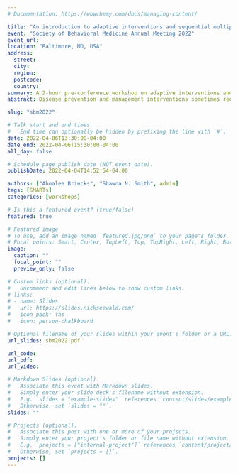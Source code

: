 ```yaml
---
# Documentation: https://wowchemy.com/docs/managing-content/

title: "An introduction to adaptive interventions and sequential multiple assignment randomized trials"
event: "Society of Behavioral Medicine Annual Meeting 2022"
event_url:
location: "Baltimore, MD, USA"
address:
  street:
  city:
  region:
  postcode:
  country:
summary: A 2-hour pre-conference workshop on adaptive interventions and SMARTs geared towards behavioral health scientists at the Society of Behavioral Medicine Annual Meeting 2022.
abstract: Disease prevention and management interventions sometimes require adjustment based on individual response or changing needs during intervention. Adaptive interventions provide a framework for practitioner decisions about whether, when, how and for whom to alter an intervention for best outcomes. In the first hour of this course, we introduce adaptive interventions including key elements of an adaptive intervention, contexts in which adaptive interventions are beneficial, and important considerations in the development of adaptive interventions.  The second hour of this course is devoted to the sequential multiple assignment randomized trial (SMART). We will demonstrate how SMARTs inform the development of high-quality adaptive interventions, discuss the research questions related to adaptive interventions that SMARTs can address, and offer considerations for designing SMARTs. We will provide multiple examples of adaptive interventions and SMART experiments.  Resources for further reading and training will also be provided.

slug: "sbm2022"

# Talk start and end times.
#   End time can optionally be hidden by prefixing the line with `#`.
date: 2022-04-06T13:30:00-04:00
date_end: 2022-04-06T15:30:00-04:00
all_day: false

# Schedule page publish date (NOT event date).
publishDate: 2022-04-04T14:52:54-04:00

authors: ["Ahnalee Brincks", "Shawna N. Smith", admin]
tags: [SMARTs]
categories: [workshops]

# Is this a featured event? (true/false)
featured: true

# Featured image
# To use, add an image named `featured.jpg/png` to your page's folder. 
# Focal points: Smart, Center, TopLeft, Top, TopRight, Left, Right, BottomLeft, Bottom, BottomRight.
image:
  caption: ""
  focal_point: ""
  preview_only: false

# Custom links (optional).
#   Uncomment and edit lines below to show custom links.
# links:
# - name: Slides
#   url: https://slides.nickseewald.com/
#   icon_pack: fas
#   icon: person-chalkboard

# Optional filename of your slides within your event's folder or a URL.
url_slides: sbm2022.pdf

url_code:
url_pdf:
url_video:

# Markdown Slides (optional).
#   Associate this event with Markdown slides.
#   Simply enter your slide deck's filename without extension.
#   E.g. `slides = "example-slides"` references `content/slides/example-slides.md`.
#   Otherwise, set `slides = ""`.
slides: ""

# Projects (optional).
#   Associate this post with one or more of your projects.
#   Simply enter your project's folder or file name without extension.
#   E.g. `projects = ["internal-project"]` references `content/project/deep-learning/index.md`.
#   Otherwise, set `projects = []`.
projects: []
---
```


